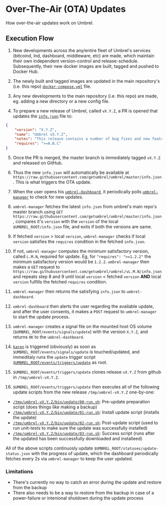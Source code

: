 # Over-The-Air (OTA) Updates
How over-the-air updates work on Umbrel.

## Execution Flow

1. New developments across the any/entire fleet of Umbrel's services (bitcoind, lnd, dashboard, middleware, etc) are made, which maintain their own independent version-control and release-schedule. Subsequently, their new docker images are built, tagged and pushed to Docker Hub.

2. The newly built and tagged images are updated in the main repository's (i.e. this repo) [`docker-compose.yml`](https://github.com/mayankchhabra/umbrel/blob/ota-updates/docker-compose.yml) file.

3. Any new developments to the main repository (i.e. this repo) are made, eg. adding a new directory or a new config file.

4. To prepare a new release of Umbrel, called `vX.Y.Z`, a PR is opened that updates the [`info.json`](https://github.com/mayankchhabra/umbrel/blob/ota-updates/info.json) file to:

```json
{
    "version": "X.Y.Z",
    "name": "Umbrel vX.Y.Z",
    "notes": "This release contains a number of bug fixes and new features.",
    "requires": ">=A.B.C" 
}
```

5. Once the PR is merged, the master branch is immediately tagged `vX.Y.Z` and released on GitHub.

6. Thus the new `info.json` will automatically be available at `https://raw.githubusercontent.com/getumbrel/umbrel/master/info.json`. This is what triggers the OTA update.

6. When the user opens his [`umbrel-dashboard`](https://github.com/getumbrel/umbrel-dashboard), it periodically polls [`umbrel-manager`](https://github.com/getumbrel/umbrel-manager) to check for new updates.

7. `umbrel-manager` fetches the latest `info.json` from umbrel's main repo's master branch using `GET https://raw.githubusercontent.com/getumbrel/umbrel/master/info.json`, compares it's `version` with the `version` of the local `$UMBREL_ROOT/info.json` file, and exits if both the versions are same.

8. If fetched `version` > local `version`, `umbrel-manager` checks if local `version` satisfies the `requires` condition in the fetched `info.json`.

9. If not, `umbrel-manager` computes the minimum satisfactory version, called `L.M.N`, required for update. Eg, for `"requires": ">=1.2.2"` the minimum satisfactory version would be `1.2.2`. `umbrel-manager` then makes a `GET` request to `https://raw.githubusercontent.com/getumbrel/umbrel/vL.M.N/info.json` and repeats step 8 and 9 until local `version` < fetched `version` **AND** local `version` fulfills the fetched `requires` condition. 

10. `umbrel-manager` then returns the satisfying `info.json` to `umbrel-dashboard`.

11. `umbrel-dashboard` then alerts the user regarding the available update, and after the user consents, it makes a `POST` request to `umbrel-manager` to start the update process.

14. `umbrel-manager` creates a signal file on the mounted host OS volume (`$UMBREL_ROOT/events/signals/update`) with the version `X.Y.Z`, and returns `OK` to the `umbrel-dashboard`.

15. [`karen`](https://github.com/getumbrel/umbrel/blob/master/karen) is triggered (obviously) as soon as `$UMBREL_ROOT/events/signals/update` is touched/updated, and immeditaly runs the `update` trigger script [`$UMBREL_ROOT/events/triggers/update`](https://github.com/mayankchhabra/umbrel/blob/ota-updates/events/triggers/update) as root.

16. `$UMBREL_ROOT/events/triggers/update` clones release `vX.Y.Z` from github in `/tmp/umbrel-vX.Y.Z`.

17. `$UMBREL_ROOT/events/triggers/update` then executes all of the following update scripts from the new release `/tmp/umbrel-vX.Y.Z` one-by-one:

- [`/tmp/umbrel-vX.Y.Z/bin/update/00-run.sh`](https://github.com/mayankchhabra/umbrel/blob/ota-updates/bin/update/00-run.sh): Pre-update preparation script (does things like making a backup)
- [`/tmp/umbrel-vX.Y.Z/bin/update/01-run.sh`](https://github.com/mayankchhabra/umbrel/blob/ota-updates/bin/update/01-run.sh): Install update script (installs the update)
- [`/tmp/umbrel-vX.Y.Z/bin/update/02-run.sh`](https://github.com/mayankchhabra/umbrel/blob/ota-updates/bin/update/02-run.sh): Post-update script (used to run unit-tests to make sure the update was successfully installed)
- [`/tmp/umbrel-vX.Y.Z/bin/update/03-run.sh`](https://github.com/mayankchhabra/umbrel/blob/ota-updates/bin/update/03-run.sh): Success script (runs after the updated has been successfully downloaded and installeed)

All of the above scripts continuosly update `$UMBREL_ROOT/statuses/update-status.json` with the progress of update, which the dashboard periodically fetches every 2s via `umbrel-manager` to keep the user updated.

### Limitations

- There's currently no way to catch an error during the update and restore from the backup
- There also needs to be a way to restore from the backup in case of a power-failure or intenional shutdown during the update process
